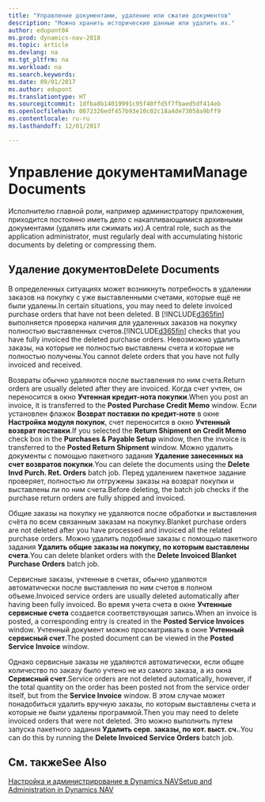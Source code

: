 ```yaml
---
title: "Управление документами, удаление или сжатие документов"
description: "Можно хранить исторические данные или удалить их."
author: edupont04
ms.prod: dynamics-nav-2018
ms.topic: article
ms.devlang: na
ms.tgt_pltfrm: na
ms.workload: na
ms.search.keywords: 
ms.date: 09/01/2017
ms.author: edupont
ms.translationtype: HT
ms.sourcegitcommit: 1dfba8b14019991c95f40ffd5f7fbaed5df414eb
ms.openlocfilehash: 0072326edf457b93e10c02c18a4de73058a9bff9
ms.contentlocale: ru-ru
ms.lasthandoff: 12/01/2017

---
```

# <a name="manage-documents"></a><span data-ttu-id="65ec9-103">Управление документами</span><span class="sxs-lookup"><span data-stu-id="65ec9-103">Manage Documents</span></span>
<span data-ttu-id="65ec9-104">Исполнителю главной роли, например администратору приложения, приходится постоянно иметь дело с накапливающимися архивными документами (удалять или сжимать их).</span><span class="sxs-lookup"><span data-stu-id="65ec9-104">A central role, such as the application administrator, must regularly deal with accumulating historic documents by deleting or compressing them.</span></span>  

## <a name="delete-documents"></a><span data-ttu-id="65ec9-105">Удаление документов</span><span class="sxs-lookup"><span data-stu-id="65ec9-105">Delete Documents</span></span>
<span data-ttu-id="65ec9-106">В определенных ситуациях может возникнуть потребность в удалении заказов на покупку с уже выставленными счетами, которые ещё не были удалены.</span><span class="sxs-lookup"><span data-stu-id="65ec9-106">In certain situations, you may need to delete invoiced purchase orders that have not been deleted.</span></span> <span data-ttu-id="65ec9-107">В [!INCLUDE[d365fin](includes/d365fin_md.md)] выполняется проверка наличия для удаленных заказов на покупку полностью выставленных счетов.</span><span class="sxs-lookup"><span data-stu-id="65ec9-107">[!INCLUDE[d365fin](includes/d365fin_md.md)] checks that you have fully invoiced the deleted purchase orders.</span></span> <span data-ttu-id="65ec9-108">Невозможно удалить заказы, на которые не полностью выставлены счета и которые не полностью получены.</span><span class="sxs-lookup"><span data-stu-id="65ec9-108">You cannot delete orders that you have not fully invoiced and received.</span></span>  

<span data-ttu-id="65ec9-109">Возвраты обычно удаляются после выставления по ним счета.</span><span class="sxs-lookup"><span data-stu-id="65ec9-109">Return orders are usually deleted after they are invoiced.</span></span> <span data-ttu-id="65ec9-110">Когда счет учтен, он переносится в окно **Учтенная кредит-нота покупки**.</span><span class="sxs-lookup"><span data-stu-id="65ec9-110">When you post an invoice, it is transferred to the **Posted Purchase Credit Memo** window.</span></span> <span data-ttu-id="65ec9-111">Если установлен флажок **Возврат поставки по кредит-ноте** в окне **Настройка модуля покупок**, счет переносится в окно **Учтенный возврат поставки**.</span><span class="sxs-lookup"><span data-stu-id="65ec9-111">If you selected the **Return Shipment on Credit Memo** check box in the **Purchases & Payable Setup** window, then the invoice is transferred to the **Posted Return Shipment** window.</span></span> <span data-ttu-id="65ec9-112">Можно удалить документы с помощью пакетного задания **Удаление занесенных на счет возвратов покупки**.</span><span class="sxs-lookup"><span data-stu-id="65ec9-112">You can delete the documents using the **Delete Invd Purch. Ret. Orders** batch job.</span></span> <span data-ttu-id="65ec9-113">Перед удалением пакетное задание проверяет, полностью ли отгружены заказы на возврат покупки и выставлены ли по ним счета.</span><span class="sxs-lookup"><span data-stu-id="65ec9-113">Before deleting, the batch job checks if the purchase return orders are fully shipped and invoiced.</span></span>  

<span data-ttu-id="65ec9-114">Общие заказы на покупку не удаляются после обработки и выставления счёта по всем связанным заказам на покупку.</span><span class="sxs-lookup"><span data-stu-id="65ec9-114">Blanket purchase orders are not deleted after you have processed and invoiced all the related purchase orders.</span></span> <span data-ttu-id="65ec9-115">Можно удалить подобные заказы с помощью пакетного задания **Удалить общие заказы на покупку, по которым выставлены счета**.</span><span class="sxs-lookup"><span data-stu-id="65ec9-115">You can delete blanket orders with the **Delete Invoiced Blanket Purchase Orders** batch job.</span></span>  

<span data-ttu-id="65ec9-116">Сервисные заказы, учтенные в счетах, обычно удаляются автоматически после выставления по ним счетов в полном объеме.</span><span class="sxs-lookup"><span data-stu-id="65ec9-116">Invoiced service orders are usually deleted automatically after having been fully invoiced.</span></span> <span data-ttu-id="65ec9-117">Во время учета счета в окне **Учтенные сервисные счета** создается соответствующая запись.</span><span class="sxs-lookup"><span data-stu-id="65ec9-117">When an invoice is posted, a corresponding entry is created in the **Posted Service Invoices** window.</span></span> <span data-ttu-id="65ec9-118">Учтенный документ можно просматривать в окне **Учтенный сервисный счет**.</span><span class="sxs-lookup"><span data-stu-id="65ec9-118">The posted document can be viewed in the **Posted Service Invoice** window.</span></span>  

<span data-ttu-id="65ec9-119">Однако сервисные заказы не удаляются автоматически, если общее количество по заказу было учтено не из самого заказа, а из окна **Сервисный счет**.</span><span class="sxs-lookup"><span data-stu-id="65ec9-119">Service orders are not deleted automatically, however, if the total quantity on the order has been posted not from the service order itself, but from the **Service Invoice** window.</span></span> <span data-ttu-id="65ec9-120">В этом случае может понадобиться удалить вручную заказы, по которым выставлены счета и которые не были удалены программой.</span><span class="sxs-lookup"><span data-stu-id="65ec9-120">Then you may need to delete invoiced orders that were not deleted.</span></span> <span data-ttu-id="65ec9-121">Это можно выполнить путем запуска пакетного задания **Удалить серв. заказы, по кот. выст. сч.**.</span><span class="sxs-lookup"><span data-stu-id="65ec9-121">You can do this by running the **Delete Invoiced Service Orders** batch job.</span></span>  

## <a name="see-also"></a><span data-ttu-id="65ec9-122">См. также</span><span class="sxs-lookup"><span data-stu-id="65ec9-122">See Also</span></span>  
[<span data-ttu-id="65ec9-123">Настройка и администрирование в Dynamics NAV</span><span class="sxs-lookup"><span data-stu-id="65ec9-123">Setup and Administration in Dynamics NAV</span></span>](admin-setup-and-administration.md)  


